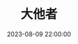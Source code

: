 ---
title: 大他者
date: 2023-08-09 22:00:00
permalink: /精神分析/大他者/
categories:
- 哲学
- 精神分析
tags:
- 大他者
---